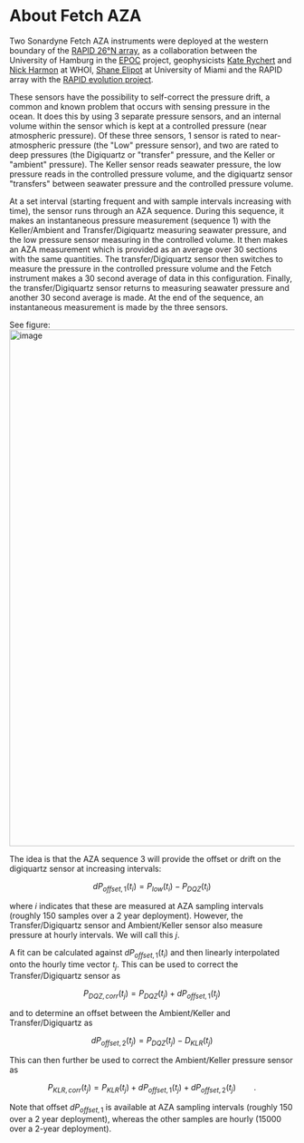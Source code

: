# About Fetch AZA

Two Sonardyne Fetch AZA instruments were deployed at the western boundary of the [RAPID 26°N array](http://rapid.ac.uk), as a collaboration between the University of Hamburg in the [EPOC](http://epoc-eu.org) project, geophysicists [Kate Rychert](https://www.whoi.edu/profile/catherine.rychert/) and [Nick Harmon](https://directory.whoi.edu/profile/nicholas-harmon/) at WHOI, [Shane Elipot](https://selipot.github.io) at University of Miami and the RAPID array with the [RAPID evolution project](https://noc.ac.uk/projects/rapid-evolution).

These sensors have the possibility to self-correct the pressure drift, a common and known problem that occurs with sensing pressure in the ocean.  It does this by using 3 separate pressure sensors, and an internal volume within the sensor which is kept at a controlled pressure (near atmospheric pressure).  Of these three sensors, 1 sensor is rated to near-atmospheric pressure (the "Low" pressure sensor), and two are rated to deep pressures (the Digiquartz or "transfer" pressure, and the Keller or "ambient" pressure).  The Keller sensor reads seawater pressure, the low pressure reads in the controlled pressure volume, and the digiquartz sensor "transfers" between seawater pressure and the controlled pressure volume.  

At a set interval (starting frequent and with sample intervals increasing with time), the sensor runs through an AZA sequence.  During this sequence, it makes an instantaneous pressure measurement (sequence 1) with the Keller/Ambient and Transfer/Digiquartz measuring seawater pressure, and the low pressure sensor measuring in the controlled volume.  It then makes an AZA measurement which is provided as an average over 30 sections with the same quantities.  The transfer/Digiquartz sensor then switches to measure the pressure in the controlled pressure volume and the Fetch instrument makes a 30 second average of data in this configuration.  Finally, the transfer/Digiquartz sensor returns to measuring seawater pressure and another 30 second average is made.  At the end of the sequence, an instantaneous measurement is made by the three sensors.

See figure:
<img width="912" alt="image" src="https://github.com/user-attachments/assets/8be3df28-4b33-43bb-8d03-5fe1d9cb5aac" />

The idea is that the AZA sequence 3 will provide the offset or drift on the digiquartz sensor at increasing intervals:

$$dP_{offset,1}(t_i) = P_{low}(t_i)-P_{DQZ}(t_i)$$

where $i$ indicates that these are measured at AZA sampling intervals (roughly 150 samples over a 2 year deployment).  However, the Transfer/Digiquartz sensor and Ambient/Keller sensor also measure pressure at hourly intervals.  We will call this $j$.

A fit can be calculated against $dP_{offset,1}(t_i)$ and then linearly interpolated onto the hourly time vector $t_j$.  This can be used to correct the Transfer/Digiquartz sensor as

$$P_{DQZ,corr}(t_j) = P_{DQZ}(t_j) + dP_{offset,1}(t_j)$$

and to determine an offset between the Ambient/Keller and Transfer/Digiquartz as

$$dP_{offset,2}(t_j) = P_{DQZ}(t_j) - D_{KLR}(t_j)$$

This can then further be used to correct the Ambient/Keller pressure sensor as

$$P_{KLR,corr}(t_j) = P_{KLR}(t_j) + dP_{offset,1}(t_j) + dP_{offset,2}(t_j)\qquad .$$

Note that offset $dP_{offset,1}$ is available at AZA sampling intervals (roughly 150 over a 2 year deployment), whereas the other samples are hourly (15000 over a 2-year deployment).  

